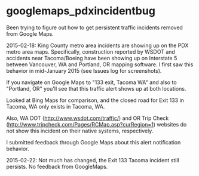 # googlemaps_pdxincidentbug
Been trying to figure out how to get persistent traffic incidents removed from Google Maps. 

2015-02-18: King County metro area incidents are showing up on the PDX metro area maps. 
Specifically, construction reported by WSDOT and accidents near Tacoma/Boeing have been
showing up on Interstate 5 between Vancouver, WA and Portland, OR mapping software. I
first saw this behavior in mid-January 2015 (see Issues log for screenshots).

If you navigate on Google Maps to "133 exit, Tacoma WA" and also to "Portland, OR" you'll 
see that this traffic alert shows up at both locations.

Looked at Bing Maps for comparison, and the closed road for Exit 133 in Tacoma, WA only
exists in Tacoma, WA.

Also, WA DOT (http://www.wsdot.com/traffic/) and OR Trip Check (http://www.tripcheck.com/Pages/RCMap.asp?curRegion=1) websites do not show this incident on their native systems, respectively.

I submitted feedback through Google Maps about this alert notification behavior.

2015-02-22: Not much has changed, the Exit 133 Tacoma incident still persists. No feedback from GoogleMaps.
